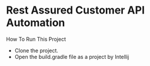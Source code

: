 # Rest Assured Customer API Automation

How To Run This Project
- Clone the project.
- Open the build.gradle file as a project by Intellij
